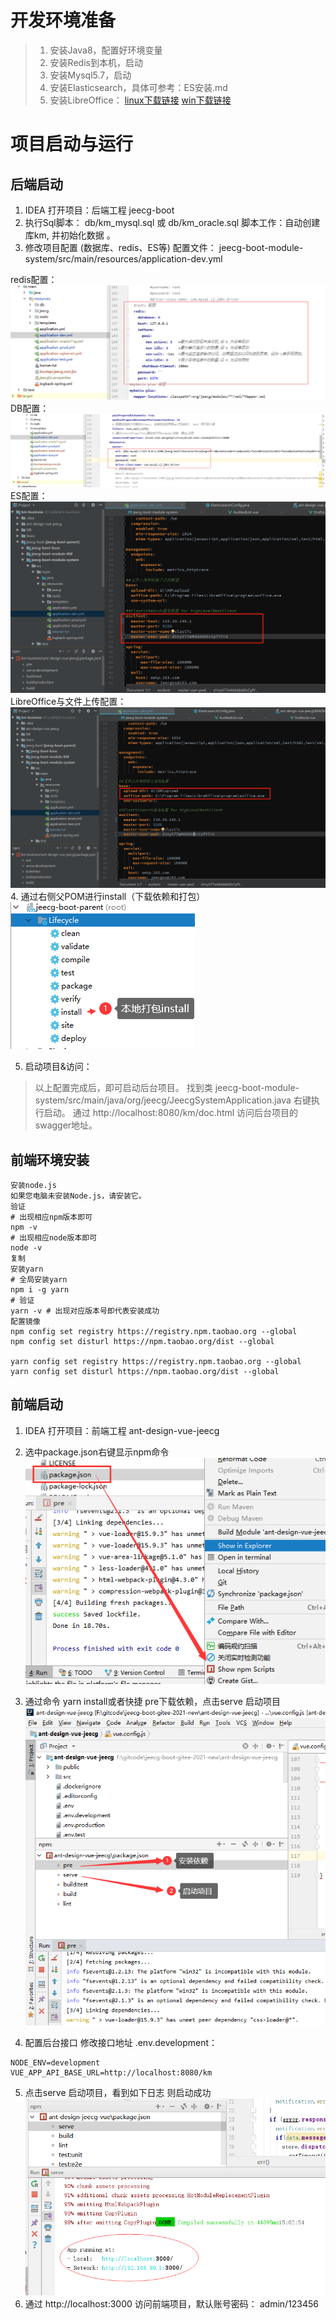 

# 开发环境准备
> 1. 安装Java8，配置好环境变量
> 2. 安装Redis到本机，启动
> 3. 安装Mysql5.7，启动
> 4. 安装Elasticsearch，具体可参考：ES安装.md
> 5. 安装LibreOffice：
>     [linux下载链接](https://download.documentfoundation.org/libreoffice/stable/7.2.6/rpm/x86_64/LibreOffice_7.2.6_Linux_x86-64_rpm.tar.gz)
>     [win下载链接](http://download.documentfoundation.org/libreoffice/stable/7.2.6/win/x86_64/LibreOffice_7.2.6_Win_x64.msi)

# 项目启动与运行

## 后端启动
1. IDEA 打开项目：后端工程 jeecg-boot
2. 执行Sql脚本： db/km_mysql.sql 或 db/km_oracle.sql
脚本工作：自动创建库km, 并初始化数据 。
3. 修改项目配置 (数据库、redis、ES等)
配置文件： jeecg-boot-module-system/src/main/resources/application-dev.yml

redis配置：
![KY KMS](./Docs/Pics/redis.png)
DB配置：
![KY KMS](./Docs/Pics/db.png)
ES配置：
![KY KMS](./Docs/Pics/ES.png)
LibreOffice与文件上传配置：
![KY KMS](./Docs/Pics/office.png)
4. 通过右侧父POM进行install（下载依赖和打包）
![KY KMS](./Docs/Pics/pom.png)

5. 启动项目&访问：
> 以上配置完成后，即可启动后台项目。
> 找到类 jeecg-boot-module-system/src/main/java/org/jeecg/JeecgSystemApplication.java 右键执行启动。
> 通过 http://localhost:8080/km/doc.html 访问后台项目的swagger地址。

## 前端环境安装

```
安装node.js
如果您电脑未安装Node.js，请安装它。
验证
# 出现相应npm版本即可
npm -v
# 出现相应node版本即可
node -v
复制
安装yarn
# 全局安装yarn
npm i -g yarn
# 验证
yarn -v # 出现对应版本号即代表安装成功
配置镜像
npm config set registry https://registry.npm.taobao.org --global
npm config set disturl https://npm.taobao.org/dist --global

yarn config set registry https://registry.npm.taobao.org --global
yarn config set disturl https://npm.taobao.org/dist --global
```
## 前端启动
1. IDEA 打开项目：前端工程 ant-design-vue-jeecg

2. 选中package.json右键显示npm命令
![KY KMS](./Docs/Pics/npm.png)

3. 通过命令 yarn install或者快捷 pre下载依赖，点击serve 启动项目
![KY KMS](./Docs/Pics/serv.png)
4. 配置后台接口
修改接口地址 .env.development：


```
NODE_ENV=development
VUE_APP_API_BASE_URL=http://localhost:8080/km
```

5. 点击serve 启动项目，看到如下日志 则启动成功
![KY KMS](./Docs/Pics/web_success.png)
6. 通过 http://localhost:3000 访问前端项目，默认账号密码： admin/123456